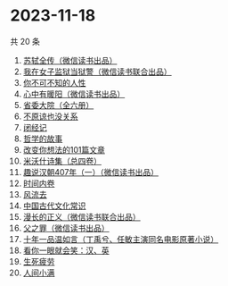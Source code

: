 # 2023-11-18

共 20 条

<!-- BEGIN WEREAD -->
<!-- 最后更新时间 2023-11-18 01:03:41 +0800 -->
1. [苏轼全传（微信读书出品）](https://weread.qq.com/web/bookDetail/f29329f0813ab84b6g012c19)
1. [我在女子监狱当狱警（微信读书联合出品）](https://weread.qq.com/web/bookDetail/a6832ec0813ab84c3g0110fe)
1. [你不可不知的人性](https://weread.qq.com/web/bookDetail/bbe32320726cb7c7bbe431c)
1. [心中有暖阳（微信读书出品）](https://weread.qq.com/web/bookDetail/c8132c10813ab84a8g01319d)
1. [省委大院（全六册）](https://weread.qq.com/web/bookDetail/a7a32450813ab81fag013705)
1. [不原谅也没关系](https://weread.qq.com/web/bookDetail/5a832b90813ab78dag016aaa)
1. [闭经记](https://weread.qq.com/web/bookDetail/35332510813ab84b3g0188bd)
1. [哲学的故事](https://weread.qq.com/web/bookDetail/e5832af0716ae806e581eab)
1. [改变你想法的101篇文章](https://weread.qq.com/web/bookDetail/9c432440813ab7377g01155c)
1. [米沃什诗集（总四卷）](https://weread.qq.com/web/bookDetail/702329c0813ab7da7g01180c)
1. [趣说汉朝407年（一）（微信读书出品）](https://weread.qq.com/web/bookDetail/8c332580813ab8498g015f61)
1. [时间内卷](https://weread.qq.com/web/bookDetail/a08326d0813ab6e34g019426)
1. [风流去](https://weread.qq.com/web/bookDetail/b4332550813ab7e21g016087)
1. [中国古代文化常识](https://weread.qq.com/web/bookDetail/36832c507164851a368ca1b)
1. [漫长的正义（微信读书联合出品）](https://weread.qq.com/web/bookDetail/95b32ca0813ab848bg016ac9)
1. [父之罪（微信读书出品）](https://weread.qq.com/web/bookDetail/44e32860813ab84a8g0146d4)
1. [十年一品温如言（丁禹兮、任敏主演同名电影原著小说）](https://weread.qq.com/web/bookDetail/fdf32e205c98e8fdff600dc)
1. [看你一眼就会笑：汉、英](https://weread.qq.com/web/bookDetail/4f4321f0813ab73d2g010f15)
1. [生死疲劳](https://weread.qq.com/web/bookDetail/c2f320f071935f63c2f1313)
1. [人间小满](https://weread.qq.com/web/bookDetail/61132970813ab7438g015540)
<!-- END WEREAD -->